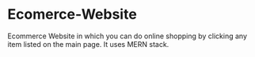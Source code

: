 # Ecomerce-Website
Ecommerce Website in which you can do online shopping by clicking any item listed on the main page. It uses MERN stack.
